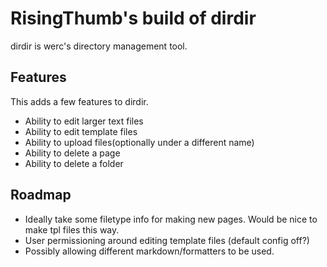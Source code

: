 # RisingThumb's build of dirdir

dirdir is werc's directory management tool.

## Features

This adds a few features to dirdir.

- Ability to edit larger text files
- Ability to edit template files
- Ability to upload files(optionally under a different name)
- Ability to delete a page
- Ability to delete a folder

## Roadmap

- Ideally take some filetype info for making new pages. Would be nice to make tpl files this way.
- User permissioning around editing template files (default config off?)
- Possibly allowing different markdown/formatters to be used.
